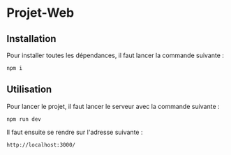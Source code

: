 # Projet-Web

## Installation

Pour installer toutes les dépendances, il faut lancer la commande suivante : 

```
npm i
```

## Utilisation
Pour lancer le projet, il faut lancer le serveur avec la commande suivante : 

```
npm run dev
```

Il faut ensuite se rendre sur l'adresse suivante : 

```
http://localhost:3000/
```